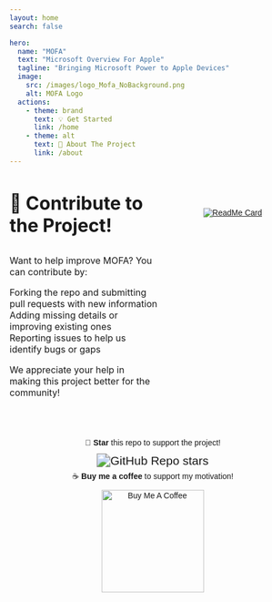```yaml
---
layout: home
search: false

hero:
  name: "MOFA"
  text: "Microsoft Overview For Apple"
  tagline: "Bringing Microsoft Power to Apple Devices"
  image:
    src: /images/logo_Mofa_NoBackground.png
    alt: MOFA Logo
  actions:
    - theme: brand
      text: 💡 Get Started
      link: /home
    - theme: alt
      text: 📖 About The Project
      link: /about
---
```

<div style="font-family: Arial, sans-serif; text-align: left;">
  <!-- Encourage Contributions on its own Row -->
  <div style="margin-bottom: 20px; display: flex; justify-content: space-between;">
    <div style="flex: 1; padding-right: 20px;">
      <p style="font-family: Inter, ui-sans-serif, system-ui, sans-serif; font-weight: 400; font-size: 32px;">
        <strong>🚀 Contribute to the Project!</strong>
      </p>
      <p style="font-family: Inter, ui-sans-serif, system-ui, sans-serif; font-weight: 400; font-size: 16px;">
        Want to help improve MOFA? You can contribute by:
      </p>
      <ul style="list-style-type: none; padding: 0; font-family: Inter, ui-sans-serif, system-ui, sans-serif; font-weight: 400; font-size: 16px;">
        <li>Forking the repo and submitting pull requests with new information</li>
        <li>Adding missing details or improving existing ones</li>
        <li>Reporting issues to help us identify bugs or gaps</li>
      </ul>
      <p style="font-family: Inter, ui-sans-serif, system-ui, sans-serif; font-weight: 400; font-size: 16px;">
        We appreciate your help in making this project better for the community!
      </p>
    </div>
    <!-- ReadMe Card Aligned to the Right -->
     <div style="display: flex; flex: 0 0 auto; padding: 60px;">
    <a href="https://github.com/cocopuff2u/mofa" style="flex: 0 0 auto;">
      <img alt="ReadMe Card" src="https://github-readme-stats.vercel.app/api/pin/?username=cocopuff2u&repo=mofa&theme=transparent" />
    </a>
    </div>
  </div>

  <!-- Container for Text and Button, Centered at the Bottom -->
  <div style="text-align: center; padding-top: 0px;">
    <div style="padding: 20px;">
      <!-- Star Repo Text -->
      <p style="margin-bottom: 10px;">🌟 <strong>Star</strong> this repo to support the project!</p>
<div style="display: inline-flex; text-align: center; padding: 5px;">
  <a href="https://github.com/cocopuff2u/mofa" target="_blank" style="text-decoration: none;">
    <img alt="GitHub Repo stars" src="https://img.shields.io/github/stars/cocopuff2u/mofa" style="transform: scale(1.5); display: inline-block;" />
  </a>
</div>
      <!-- Buy Me a Coffee Text -->
      <p style="margin-top: 5; margin-bottom: 10px;">☕ <strong>Buy me a coffee</strong> to support my motivation!</p>
      <!-- Buy Me a Coffee Button -->
      <div style="display: flex; justify-content: center; align-items: center;">
  <a href="https://www.buymeacoffee.com/cocopuff2u" target="_blank">
    <img src="https://img.buymeacoffee.com/button-api/?text=Buy Me A Coffee&emoji=💻&slug=cocopuff2u&button_colour=3e63dd&font_colour=ffffff&font_family=Lato&outline_colour=000000&coffee_colour=FFDD00"
         alt="Buy Me A Coffee"
         style="width: 180px; height: auto;" />
  </a>
      </div>
    </div>
  </div>
</div>

<style>
  /* Styling for Button Hover */
  .bmc-button {
    display: inline-block;
    transition: transform 0.3s ease, box-shadow 0.3s ease;
  }

  .bmc-img {
    width: 160px;  /* Default size */
    height: 40px;  /* Default size */
    transition: transform 0.3s ease;
  }

  .bmc-button:hover .bmc-img {
    transform: scale(1.1);  /* Increase size by 20% on hover */
    box-shadow: 0px 0px 10px rgba(0, 0, 0, 0.2);  /* Add shadow on hover */
  }
</style>
